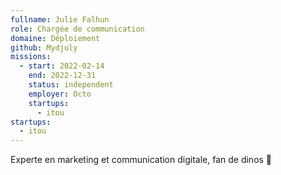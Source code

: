 ```yaml
---
fullname: Julie Falhun
role: Chargée de communication
domaine: Déploiement
github: Mydjuly
missions:
  - start: 2022-02-14
    end: 2022-12-31
    status: independent
    employer: Octo
    startups:
      - itou
startups:
  - itou
---
```

Experte en marketing et communication digitale, fan de dinos 🦖